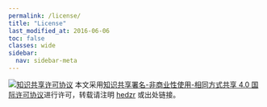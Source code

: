 ```yaml
---
permalink: /license/
title: "License"
last_modified_at: 2016-06-06
toc: false
classes: wide
sidebar:
  nav: sidebar-meta
---
```



<a rel="license" href="http://creativecommons.org/licenses/by-nc-sa/4.0/" target="_blank"><img alt="知识共享许可协议" style="border-width:0" src="https://i.creativecommons.org/l/by-nc-sa/4.0/88x31.png" /></a> 本文采用<a rel="license" href="http://creativecommons.org/licenses/by-nc-sa/4.0/">知识共享署名-非商业性使用-相同方式共享 4.0 国际许可协议</a>进行许可，转载请注明 <a href="mailto:hedzrz@gmail.com">hedzr</a> 或出处链接。